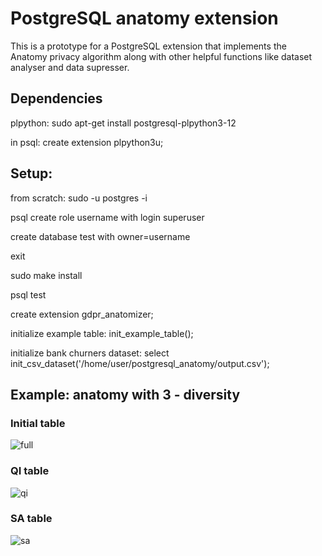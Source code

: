 # PostgreSQL anatomy extension
This is a prototype for a PostgreSQL extension that implements the Anatomy privacy algorithm along with other helpful functions like dataset analyser and data supresser.

## Dependencies

plpython:
sudo apt-get install postgresql-plpython3-12

in psql: create extension plpython3u;

## Setup:

from scratch:
sudo -u postgres -i

psql
create role username with login superuser

create database test with owner=username

exit


sudo make install

psql test

create extension gdpr_anatomizer;

initialize example table: init_example_table();

initialize bank churners dataset: select init_csv_dataset('/home/user/postgresql_anatomy/output.csv');


## Example: anatomy with 3 - diversity

### Initial table
![full](https://i.postimg.cc/qBbdZYXQ/Screenshot-2020-11-19-at-15-33-34.png)

### QI table
![qi](https://i.postimg.cc/VNBx9Hkq/Screenshot-2020-11-19-at-15-34-55.png)

### SA table
![sa](https://i.postimg.cc/Lspd1M24/Screenshot-2020-11-19-at-15-35-10.png)
